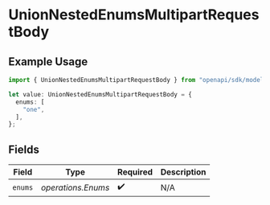 # UnionNestedEnumsMultipartRequestBody

## Example Usage

```typescript
import { UnionNestedEnumsMultipartRequestBody } from "openapi/sdk/models/operations";

let value: UnionNestedEnumsMultipartRequestBody = {
  enums: [
    "one",
  ],
};
```

## Fields

| Field              | Type               | Required           | Description        |
| ------------------ | ------------------ | ------------------ | ------------------ |
| `enums`            | *operations.Enums* | :heavy_check_mark: | N/A                |
